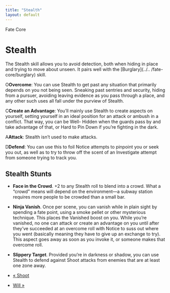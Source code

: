 ```yaml
---
title: "Stealth"
layout: default
---
```

    
Fate Core

#  Stealth

The Stealth skill allows you to avoid detection, both when hiding in place and
trying to move about unseen. It pairs well with the [Burglary](../..
/fate-core/burglary) skill.

<span class="fate_font">O</span>**Overcome**: You can use Stealth to get past any
situation that primarily depends on you not being seen. Sneaking past sentries
and security, hiding from a pursuer, avoiding leaving evidence as you pass
through a place, and any other such uses all fall under the purview of
Stealth.

<span class="fate_font">C</span>**Create an Advantage**: You’ll mainly use Stealth
to create aspects on yourself, setting yourself in an ideal position for an
attack or ambush in a conflict. That way, you can be <span class="aspect">Well-
Hidden</span> when the guards pass by and take advantage of that, or
<span class="aspect">Hard to Pin Down</span> if you’re fighting in the dark.

<span class="fate_font">A</span>**Attack**: Stealth isn’t used to make attacks.

<span class="fate_font">D</span>**Defend**: You can use this to foil Notice attempts
to pinpoint you or seek you out, as well as to try to throw off the scent of
an Investigate attempt from someone trying to track you.

## Stealth Stunts

  * **Face in the Crowd**. +2 to any Stealth roll to blend into a crowd. What a “crowd” means will depend on the environment—a subway station requires more people to be crowded than a small bar.
  * **Ninja Vanish**. Once per scene, you can vanish while in plain sight by spending a fate point, using a smoke pellet or other mysterious technique. This places the <span class="aspect">Vanished</span> boost on you. While you’re vanished, no one can attack or create an advantage on you until after they’ve succeeded at an overcome roll with Notice to suss out where you went (basically meaning they have to give up an exchange to try). This aspect goes away as soon as you invoke it, or someone makes that overcome roll.
  * **Slippery Target**. Provided you’re in darkness or shadow, you can use Stealth to defend against Shoot attacks from enemies that are at least one zone away.

  * [« Shoot](/fate-core/shoot)
  * [Will »](/fate-core/will)

